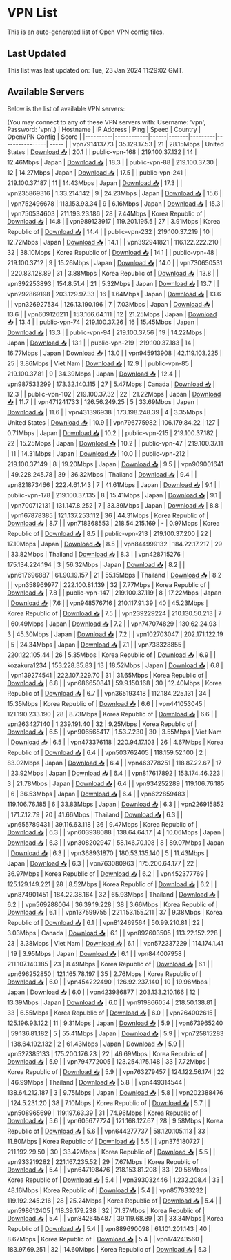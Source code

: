 # VPN List

This is an auto-generated list of Open VPN config files.

## Last Updated

This list was last updated on: Tue, 23 Jan 2024 11:29:02 GMT.

## Available Servers

Below is the list of available VPN servers:

(You may connect to any of these VPN servers with: Username: 'vpn', Password: 'vpn'.)
| Hostname | IP Address | Ping | Speed | Country | OpenVPN Config | Score |
|----------|------------|------|-------|---------|----------------| ----- |
| vpn791413773 | 35.129.17.53 | 21 | 28.15Mbps | United States | [Download 📥](./configs/server_0_US.ovpn) | 20.1 |
| public-vpn-168 | 219.100.37.132 | 14 | 12.46Mbps | Japan | [Download 📥](./configs/server_1_JP.ovpn) | 18.3 |
| public-vpn-88 | 219.100.37.30 | 12 | 14.27Mbps | Japan | [Download 📥](./configs/server_2_JP.ovpn) | 17.5 |
| public-vpn-241 | 219.100.37.187 | 11 | 14.43Mbps | Japan | [Download 📥](./configs/server_3_JP.ovpn) | 17.3 |
| vpn235869316 | 1.33.214.142 | 9 | 24.23Mbps | Japan | [Download 📥](./configs/server_4_JP.ovpn) | 15.6 |
| vpn752496678 | 113.153.93.34 | 9 | 6.16Mbps | Japan | [Download 📥](./configs/server_5_JP.ovpn) | 15.3 |
| vpn750534603 | 211.193.23.186 | 28 | 7.44Mbps | Korea Republic of | [Download 📥](./configs/server_6_KR.ovpn) | 14.8 |
| vpn989123917 | 119.201.195.5 | 27 | 3.91Mbps | Korea Republic of | [Download 📥](./configs/server_7_KR.ovpn) | 14.4 |
| public-vpn-232 | 219.100.37.219 | 10 | 12.72Mbps | Japan | [Download 📥](./configs/server_8_JP.ovpn) | 14.1 |
| vpn392941821 | 116.122.222.210 | 32 | 38.10Mbps | Korea Republic of | [Download 📥](./configs/server_9_KR.ovpn) | 14.1 |
| public-vpn-48 | 219.100.37.12 | 9 | 15.26Mbps | Japan | [Download 📥](./configs/server_10_JP.ovpn) | 14.0 |
| vpn730650531 | 220.83.128.89 | 31 | 3.88Mbps | Korea Republic of | [Download 📥](./configs/server_11_KR.ovpn) | 13.8 |
| vpn392253893 | 154.8.51.4 | 21 | 5.32Mbps | Japan | [Download 📥](./configs/server_12_JP.ovpn) | 13.7 |
| vpn292869198 | 203.129.97.33 | 16 | 1.64Mbps | Japan | [Download 📥](./configs/server_13_JP.ovpn) | 13.6 |
| vpn326927534 | 126.13.190.196 | 7 | 7.03Mbps | Japan | [Download 📥](./configs/server_14_JP.ovpn) | 13.6 |
| vpn609126211 | 153.166.64.111 | 12 | 21.25Mbps | Japan | [Download 📥](./configs/server_15_JP.ovpn) | 13.4 |
| public-vpn-74 | 219.100.37.26 | 16 | 15.45Mbps | Japan | [Download 📥](./configs/server_16_JP.ovpn) | 13.3 |
| public-vpn-94 | 219.100.37.56 | 19 | 14.22Mbps | Japan | [Download 📥](./configs/server_17_JP.ovpn) | 13.1 |
| public-vpn-219 | 219.100.37.183 | 14 | 16.77Mbps | Japan | [Download 📥](./configs/server_18_JP.ovpn) | 13.0 |
| vpn945913908 | 42.119.103.225 | 25 | 3.86Mbps | Viet Nam | [Download 📥](./configs/server_19_VN.ovpn) | 12.9 |
| public-vpn-85 | 219.100.37.81 | 9 | 34.39Mbps | Japan | [Download 📥](./configs/server_20_JP.ovpn) | 12.4 |
| vpn987533299 | 173.32.140.115 | 27 | 5.47Mbps | Canada | [Download 📥](./configs/server_21_CA.ovpn) | 12.3 |
| public-vpn-102 | 219.100.37.32 | 22 | 21.22Mbps | Japan | [Download 📥](./configs/server_22_JP.ovpn) | 11.7 |
| vpn471241733 | 126.56.249.25 | 5 | 33.69Mbps | Japan | [Download 📥](./configs/server_23_JP.ovpn) | 11.6 |
| vpn431396938 | 173.198.248.39 | 4 | 3.35Mbps | United States | [Download 📥](./configs/server_24_US.ovpn) | 10.9 |
| vpn796775982 | 106.179.84.22 | 127 | 0.71Mbps | Japan | [Download 📥](./configs/server_25_JP.ovpn) | 10.2 |
| public-vpn-215 | 219.100.37.182 | 22 | 15.25Mbps | Japan | [Download 📥](./configs/server_26_JP.ovpn) | 10.2 |
| public-vpn-47 | 219.100.37.11 | 11 | 14.31Mbps | Japan | [Download 📥](./configs/server_27_JP.ovpn) | 10.0 |
| public-vpn-212 | 219.100.37.149 | 8 | 19.20Mbps | Japan | [Download 📥](./configs/server_28_JP.ovpn) | 9.5 |
| vpn909001641 | 49.228.245.78 | 39 | 36.32Mbps | Thailand | [Download 📥](./configs/server_29_TH.ovpn) | 9.4 |
| vpn821873466 | 222.4.61.143 | 7 | 41.61Mbps | Japan | [Download 📥](./configs/server_30_JP.ovpn) | 9.1 |
| public-vpn-178 | 219.100.37.135 | 8 | 15.41Mbps | Japan | [Download 📥](./configs/server_31_JP.ovpn) | 9.1 |
| vpn700712131 | 131.147.8.252 | 7 | 33.39Mbps | Japan | [Download 📥](./configs/server_32_JP.ovpn) | 8.8 |
| vpn167878385 | 121.137.253.112 | 36 | 44.31Mbps | Korea Republic of | [Download 📥](./configs/server_33_KR.ovpn) | 8.7 |
| vpn718368553 | 218.54.215.169 | - | 0.97Mbps | Korea Republic of | [Download 📥](./configs/server_34_KR.ovpn) | 8.5 |
| public-vpn-213 | 219.100.37.200 | 22 | 17.10Mbps | Japan | [Download 📥](./configs/server_35_JP.ovpn) | 8.5 |
| vpn844999132 | 184.22.17.217 | 29 | 33.82Mbps | Thailand | [Download 📥](./configs/server_36_TH.ovpn) | 8.3 |
| vpn428715276 | 175.134.224.194 | 3 | 56.32Mbps | Japan | [Download 📥](./configs/server_37_JP.ovpn) | 8.2 |
| vpn617696887 | 61.90.19.157 | 21 | 55.15Mbps | Thailand | [Download 📥](./configs/server_38_TH.ovpn) | 8.2 |
| vpn358969977 | 222.100.81.139 | 32 | 7.77Mbps | Korea Republic of | [Download 📥](./configs/server_39_KR.ovpn) | 7.8 |
| public-vpn-147 | 219.100.37.119 | 8 | 17.22Mbps | Japan | [Download 📥](./configs/server_40_JP.ovpn) | 7.6 |
| vpn948576716 | 210.117.91.39 | 40 | 45.23Mbps | Korea Republic of | [Download 📥](./configs/server_41_KR.ovpn) | 7.5 |
| vpn239229224 | 210.130.50.213 | 7 | 60.49Mbps | Japan | [Download 📥](./configs/server_42_JP.ovpn) | 7.2 |
| vpn747074829 | 130.62.24.93 | 3 | 45.30Mbps | Japan | [Download 📥](./configs/server_43_JP.ovpn) | 7.2 |
| vpn102703047 | 202.171.122.19 | 5 | 24.34Mbps | Japan | [Download 📥](./configs/server_44_JP.ovpn) | 7.1 |
| vpn738328855 | 220.122.105.44 | 26 | 5.35Mbps | Korea Republic of | [Download 📥](./configs/server_45_KR.ovpn) | 6.9 |
| kozakura1234 | 153.228.35.83 | 13 | 18.52Mbps | Japan | [Download 📥](./configs/server_46_JP.ovpn) | 6.8 |
| vpn139274541 | 222.107.229.70 | 31 | 31.65Mbps | Korea Republic of | [Download 📥](./configs/server_47_KR.ovpn) | 6.8 |
| vpn686650841 | 59.9.150.168 | 30 | 12.40Mbps | Korea Republic of | [Download 📥](./configs/server_48_KR.ovpn) | 6.7 |
| vpn365193418 | 112.184.225.131 | 34 | 15.35Mbps | Korea Republic of | [Download 📥](./configs/server_49_KR.ovpn) | 6.6 |
| vpn441053045 | 121.190.233.190 | 28 | 8.73Mbps | Korea Republic of | [Download 📥](./configs/server_50_KR.ovpn) | 6.6 |
| vpn263427140 | 1.239.191.40 | 32 | 9.25Mbps | Korea Republic of | [Download 📥](./configs/server_51_KR.ovpn) | 6.5 |
| vpn906565417 | 1.53.7.230 | 30 | 3.55Mbps | Viet Nam | [Download 📥](./configs/server_52_VN.ovpn) | 6.5 |
| vpn473376118 | 220.94.17.103 | 26 | 4.67Mbps | Korea Republic of | [Download 📥](./configs/server_53_KR.ovpn) | 6.4 |
| vpn503762405 | 118.159.52.100 | 2 | 83.02Mbps | Japan | [Download 📥](./configs/server_54_JP.ovpn) | 6.4 |
| vpn463778251 | 118.87.22.67 | 17 | 23.92Mbps | Japan | [Download 📥](./configs/server_55_JP.ovpn) | 6.4 |
| vpn817617892 | 153.174.46.223 | 3 | 21.78Mbps | Japan | [Download 📥](./configs/server_56_JP.ovpn) | 6.4 |
| vpn934252289 | 119.106.76.185 | 6 | 36.53Mbps | Japan | [Download 📥](./configs/server_57_JP.ovpn) | 6.4 |
| vpn622859483 | 119.106.76.185 | 6 | 33.83Mbps | Japan | [Download 📥](./configs/server_58_JP.ovpn) | 6.3 |
| vpn226915852 | 171.7.12.79 | 20 | 41.66Mbps | Thailand | [Download 📥](./configs/server_59_TH.ovpn) | 6.3 |
| vpn655789431 | 39.116.63.118 | 36 | 9.47Mbps | Korea Republic of | [Download 📥](./configs/server_60_KR.ovpn) | 6.3 |
| vpn603938088 | 138.64.64.17 | 4 | 10.06Mbps | Japan | [Download 📥](./configs/server_61_JP.ovpn) | 6.3 |
| vpn308202947 | 58.146.70.108 | 8 | 89.07Mbps | Japan | [Download 📥](./configs/server_62_JP.ovpn) | 6.3 |
| vpn368931870 | 180.53.135.140 | 5 | 11.43Mbps | Japan | [Download 📥](./configs/server_63_JP.ovpn) | 6.3 |
| vpn763080963 | 175.200.64.177 | 22 | 36.97Mbps | Korea Republic of | [Download 📥](./configs/server_64_KR.ovpn) | 6.2 |
| vpn452377769 | 125.129.149.221 | 28 | 8.52Mbps | Korea Republic of | [Download 📥](./configs/server_65_KR.ovpn) | 6.2 |
| vpn874901451 | 184.22.38.164 | 32 | 65.93Mbps | Thailand | [Download 📥](./configs/server_66_TH.ovpn) | 6.2 |
| vpn569288064 | 36.39.19.228 | 38 | 3.66Mbps | Korea Republic of | [Download 📥](./configs/server_67_KR.ovpn) | 6.1 |
| vpn137599755 | 221.153.155.211 | 37 | 9.38Mbps | Korea Republic of | [Download 📥](./configs/server_68_KR.ovpn) | 6.1 |
| vpn812469564 | 50.99.210.81 | 22 | 3.03Mbps | Canada | [Download 📥](./configs/server_69_CA.ovpn) | 6.1 |
| vpn892603505 | 113.22.152.228 | 23 | 3.38Mbps | Viet Nam | [Download 📥](./configs/server_70_VN.ovpn) | 6.1 |
| vpn572337229 | 114.174.1.41 | 19 | 3.95Mbps | Japan | [Download 📥](./configs/server_71_JP.ovpn) | 6.1 |
| vpn844007958 | 211.107.140.185 | 23 | 8.49Mbps | Korea Republic of | [Download 📥](./configs/server_72_KR.ovpn) | 6.1 |
| vpn696252850 | 121.165.78.197 | 35 | 2.76Mbps | Korea Republic of | [Download 📥](./configs/server_73_KR.ovpn) | 6.0 |
| vpn454222490 | 126.92.237.140 | 10 | 19.96Mbps | Japan | [Download 📥](./configs/server_74_JP.ovpn) | 6.0 |
| vpn423986877 | 203.133.210.166 | 12 | 13.39Mbps | Japan | [Download 📥](./configs/server_75_JP.ovpn) | 6.0 |
| vpn919866054 | 218.50.138.81 | 33 | 6.55Mbps | Korea Republic of | [Download 📥](./configs/server_76_KR.ovpn) | 6.0 |
| vpn264002615 | 125.196.93.122 | 11 | 9.31Mbps | Japan | [Download 📥](./configs/server_77_JP.ovpn) | 5.9 |
| vpn673965240 | 59.136.81.182 | 5 | 55.41Mbps | Japan | [Download 📥](./configs/server_78_JP.ovpn) | 5.9 |
| vpn725815283 | 138.64.192.132 | 2 | 61.43Mbps | Japan | [Download 📥](./configs/server_79_JP.ovpn) | 5.9 |
| vpn527385133 | 175.200.176.23 | 22 | 46.69Mbps | Korea Republic of | [Download 📥](./configs/server_80_KR.ovpn) | 5.9 |
| vpn794772005 | 123.254.175.148 | 33 | 7.72Mbps | Korea Republic of | [Download 📥](./configs/server_81_KR.ovpn) | 5.9 |
| vpn763279457 | 124.122.56.174 | 22 | 46.99Mbps | Thailand | [Download 📥](./configs/server_82_TH.ovpn) | 5.8 |
| vpn449314544 | 138.64.212.187 | 3 | 9.75Mbps | Japan | [Download 📥](./configs/server_83_JP.ovpn) | 5.8 |
| vpn202388476 | 124.5.231.20 | 38 | 7.10Mbps | Korea Republic of | [Download 📥](./configs/server_84_KR.ovpn) | 5.7 |
| vpn508965699 | 119.197.63.39 | 31 | 74.96Mbps | Korea Republic of | [Download 📥](./configs/server_85_KR.ovpn) | 5.6 |
| vpn605677724 | 121.168.127.67 | 28 | 9.58Mbps | Korea Republic of | [Download 📥](./configs/server_86_KR.ovpn) | 5.6 |
| vpn644277737 | 58.120.105.113 | 33 | 11.80Mbps | Korea Republic of | [Download 📥](./configs/server_87_KR.ovpn) | 5.5 |
| vpn375180727 | 211.192.29.50 | 30 | 33.42Mbps | Korea Republic of | [Download 📥](./configs/server_88_KR.ovpn) | 5.5 |
| vpn933219282 | 221.167.235.52 | 29 | 7.67Mbps | Korea Republic of | [Download 📥](./configs/server_89_KR.ovpn) | 5.4 |
| vpn647198476 | 218.153.81.208 | 33 | 20.58Mbps | Korea Republic of | [Download 📥](./configs/server_90_KR.ovpn) | 5.4 |
| vpn393032446 | 1.232.208.4 | 33 | 48.16Mbps | Korea Republic of | [Download 📥](./configs/server_91_KR.ovpn) | 5.4 |
| vpn857833232 | 119.192.245.216 | 28 | 25.24Mbps | Korea Republic of | [Download 📥](./configs/server_92_KR.ovpn) | 5.4 |
| vpn598612405 | 118.39.179.238 | 32 | 71.37Mbps | Korea Republic of | [Download 📥](./configs/server_93_KR.ovpn) | 5.4 |
| vpn842645487 | 39.119.68.89 | 31 | 33.34Mbps | Korea Republic of | [Download 📥](./configs/server_94_KR.ovpn) | 5.4 |
| vpn889690098 | 61.101.201.143 | 40 | 8.67Mbps | Korea Republic of | [Download 📥](./configs/server_95_KR.ovpn) | 5.4 |
| vpn174243560 | 183.97.69.251 | 32 | 14.60Mbps | Korea Republic of | [Download 📥](./configs/server_96_KR.ovpn) | 5.3 |
